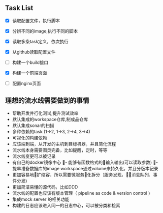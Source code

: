 
## Task List

- [x] 读取配置文件，执行脚本
- [x] 分辨不同的image,执行不同的脚本
- [x] 读取多条task定义，依次执行
- [x] 从github读取配置文件
- [ ] 构建一个build接口
- [x] 构建一个前端页面
- [ ] 配置nginx页面


## 理想的流水线需要做到的事情

- 帮助开发并行化测试,提升测试效率
- 默认集成的workspace仓库,制成品仓库
- 默认集成sonar的扫描
- 多种依赖的task (1->2, 1->3, 2->4, 3->4)
- 可视化的构建依赖
- 应该端到端，从开发的主机到目标机器，并且简化流程
- 流水线本身需要图灵完备，比如提醒，定时，等等
- 流水线变更可以被记录
- 有自己的docker镜像中心
- 能够有函数格式的输入输出(可以读取参数)
- 提早准备数据库的image
workspace通过volume来持久化，并且分版本记录
- 更加容易地扩缩容，所以需要微服务化拆分（服务发现，消息队列，事件分发)
- 更加简洁易懂的源代码，比如DDD
- 流水线的配置也应该有版本管理（ pipeline as code & version control )
- 集成mock server 的相关功能
- 构建的日志应该进入同一的日志中心，可以被分类和检索
